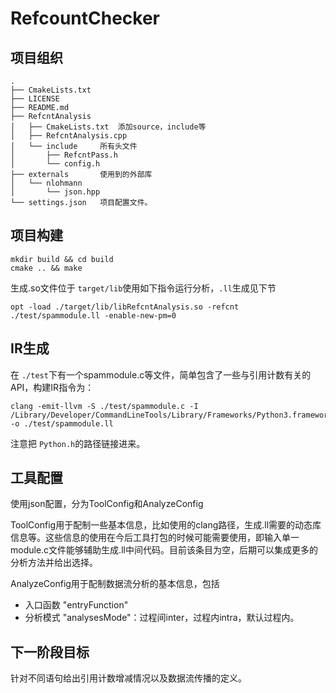 # RefcountChecker

## 项目组织

```
.
├── CmakeLists.txt
├── LICENSE
├── README.md
├── RefcntAnalysis
│   ├── CmakeLists.txt	添加source，include等
│   ├── RefcntAnalysis.cpp
│   └── include		所有头文件
│       ├── RefcntPass.h
│       └── config.h
├── externals		使用到的外部库
│   └── nlohmann
│       └── json.hpp
└── settings.json	项目配置文件。
```

## 项目构建

```
mkdir build && cd build
cmake .. && make
```

生成.so文件位于 `target/lib`使用如下指令运行分析，`.ll`生成见下节

```
opt -load ./target/lib/libRefcntAnalysis.so -refcnt ./test/spammodule.ll -enable-new-pm=0
```

## IR生成

在 `./test`下有一个spammodule.c等文件，简单包含了一些与引用计数有关的API，构建IR指令为：

```shell
clang -emit-llvm -S ./test/spammodule.c -I /Library/Developer/CommandLineTools/Library/Frameworks/Python3.framework/Versions/3.9/Headers -o ./test/spammodule.ll
```

注意把 `Python.h`的路径链接进来。

## 工具配置

使用json配置，分为ToolConfig和AnalyzeConfig

ToolConfig用于配制一些基本信息，比如使用的clang路径，生成.ll需要的动态库信息等。这些信息的使用在今后工具打包的时候可能需要使用，即输入单一module.c文件能够辅助生成.ll中间代码。目前该条目为空，后期可以集成更多的分析方法并给出选择。

AnalyzeConfig用于配制数据流分析的基本信息，包括

* 入口函数 "entryFunction"
* 分析模式 "analysesMode"：过程间inter，过程内intra，默认过程内。

## 下一阶段目标

针对不同语句给出引用计数增减情况以及数据流传播的定义。
